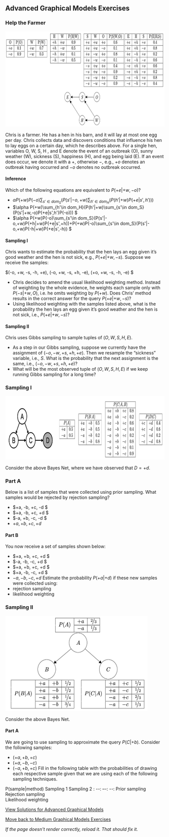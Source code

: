 ## Advanced Graphical Models Exercises

### Help the Farmer
<img src="https://github.com/UMdecisionsupport/DecisionSupport2023/blob/main/images/farmer.png" width="750" height="300">

Chris is a farmer. He has a hen in his barn, and it will lay at most one egg per day. Chris collects data and discovers conditions that influence his hen to lay eggs on a certain day, which he describes above. For a single hen, variables O, W, S, H , and E denote the event of an outbreak (O), sunny weather (W), sickness (S), happiness (H), and egg being laid (E). If an event does occur, we denote it with a $+$, otherwise $-$, e.g., $+o$ denotes an outbreak having occurred and $-o$ denotes no outbreak occurred.

#### Inference
Which of the following equations are equivalent to $P(+e|+w,-o)$?
- $\alpha P(+w)P(-o)\sum_{s'\in dom_S}(P(s'|-o,+w)\sum_{h'\in dom_H}(P(h'|+w)P(+e|s',h')))$
- $\alpha P(+w)\sum_{h'\in dom_H}(P(h'|+w)\sum_{s'\in dom_S}(P(s'|+w,-o)P(+e|s',h')P(-o))) $
- $\alpha P(+w)P(-o)\sum_{s'\in dom_S}(P(s'|-o,+w)P(+h|+w)P(+e|s',+h))+P(+w)P(-o)\sum_{s'\in dom_S}(P(s'|-o,+w)P(-h|+w)P(+e|s',-h)) $

#### Sampling I
Chris wants to estimate the probability that the hen lays an egg given it’s good weather and the hen is not sick, e.g., $P(+e|+w,-s)$. Suppose we receive the samples: 

$(-o, +w, -s, -h, +e), (-o, +w, -s, +h, -e), (+o, +w, -s, -h, -e) $

- Chris decides to amend the usual likelihood weighting method. Instead of weighting by the whole evidence, he weights each sample only with $P(-s| + w, O)$, i.e. he omits weighting by $P(+w)$. Does Chris’ method results in the correct answer for the query $P(+e| + w, -s)$?
- Using likelihood weighting with the samples listed above, what is the probability the hen lays an egg given it’s good weather and the hen is not sick, i.e., $P(+e|+w, -s)$?

#### Sampling II
Chris uses Gibbs sampling to sample tuples of $(O, W, S, H, E)$.

- As a step in our Gibbs sampling, suppose we currently have the assignment of $(-o, -w, +s, +h, +e)$.  Then we resample the “sickness” variable, i.e., $S$. What is the probability that the next assignment is the same, i.e., $(−o, −w, +s, +h, +e)$?
- What will be the most observed tuple of $(O, W, S, H, E)$ if we keep running Gibbs sampling for a long time?

### Sampling I
<img src="https://github.com/UMdecisionsupport/DecisionSupport2023/blob/main/images/sampling.png" width="750" height="200">

Consider the above Bayes Net, where we have observed that $D = +d$.
### Part A
Below is a list of samples that were collected using prior sampling. What samples would be rejected by rejection sampling?
- $+a, -b, +c, -d $
- $+a, -b, +c, +d $
- $-a, +b, -c, -d $
- $+a, +b, +c, +d$

#### Part B
You now receive a set of samples shown below:
- $+a, +b, +c, +d $
- $-a, -b, -c, +d $
- $+a, +b, +c, +d $
- $+a, -b, -c, +d $
- $-a, -b, -c, +d$
Estimate the probability $P(+a|+d)$ if these new samples were collected using:
- rejection sampling
- likelihood weighting

### Sampling II
<img src="https://github.com/UMdecisionsupport/DecisionSupport2023/blob/main/images/sampling2.png" width="450" height="300">

Consider the above Bayes Net.

#### Part A
We are going to use sampling to approximate the query $P(C|+b)$. Consider the following samples:

- $(+a, +b, +c)$
- $(+a, -b, -c)$
- $(-a, +b, +c)$
Fill in the following table with the probabilities of drawing each respective sample given that we are using each of the following sampling techniques. 


P(sample|method)	Sampling 1	Sampling 2
: --: –-: --:
Prior sampling		
Rejection sampling		
Likelihood weighting		


[View Solutions for Advanced Graphical Models](https://github.com/UMdecisionsupport/DecisionSupport2023/blob/main/GraphicalModels/Solutions/Advanced_Solutions.md)

[Move back to Medium Graphical Models Exercises](https://github.com/UMdecisionsupport/DecisionSupport2023/blob/main/GraphicalModels/Medium.md)

*If the page doesn't render correctly, reload it. That should fix it.*
